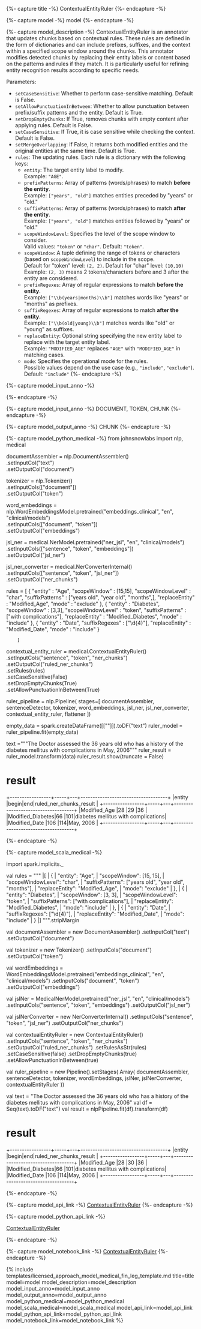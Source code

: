 {%- capture title -%}
ContextualEntityRuler
{%- endcapture -%}

{%- capture model -%}
model
{%- endcapture -%}

{%- capture model_description -%}
ContextualEntityRuler is an annotator that updates chunks based on contextual rules.
These rules are defined in the form of dictionaries and can include prefixes, suffixes, and the context within a specified scope window around the chunks.
This annotator modifies detected chunks by replacing their entity labels or content based on the patterns and rules if they match.
It is particularly useful for refining entity recognition results according to specific needs.

Parameters:

- `setCaseSensitive`: Whether to perform case-sensitive matching. Default is False.
- `setAllowPunctuationInBetween`: Whether to allow punctuation between prefix/suffix patterns and the entity. Default is True.
- `setDropEmptyChunks`: If True, removes chunks with empty content after applying rules. Default is False.
- `setCaseSensitive`: If True, it is case sensitive while checking the context. Default is False.
- `setMergeOverlapping`: If False, it returns both modified entities and the original entities at the same time. Default is True.
- `rules`: The updating rules. Each rule is a dictionary with the following keys:
  - `entity`: The target entity label to modify.  
        Example: `"AGE"`.
  - `prefixPatterns`: Array of patterns (words/phrases) to match **before the entity**.  
        Example: `["years", "old"]` matches entities preceded by "years" or "old."
  - `suffixPatterns`: Array of patterns (words/phrases) to match **after the entity**.  
        Example: `["years", "old"]` matches entities followed by "years" or "old."
  - `scopeWindowLevel`: Specifies the level of the scope window to consider.  
        Valid values: `"token"` or `"char"`. Default: `"token"`.
  - `scopeWindow`: A tuple defining the range of tokens or characters (based on `scopeWindowLevel`) to include in the scope.  
        Default for "token" level: `(2, 2)`.
        Default for "char" level: `(10,10)`
        Example: `(2, 3)` means 2 tokens/characters before and 3 after the entity are considered.
  - `prefixRegexes`: Array of regular expressions to match **before the entity**.  
        Example: `["\\b(years|months)\\b"]` matches words like "years" or "months" as prefixes.
  - `suffixRegexes`: Array of regular expressions to match **after the entity**.  
        Example: `["\\b(old|young)\\b"]` matches words like "old" or "young" as suffixes.
  - `replaceEntity`: Optional string specifying the new entity label to replace with the target entity label.  
        Example: `"MODIFIED_AGE"` replaces `"AGE"` with `"MODIFIED_AGE"` in matching cases.
  - `mode`: Specifies the operational mode for the rules.  
        Possible values depend on the use case (e.g., `"include"`, `"exclude"`).
        Default: `"include"` 
  {%- endcapture -%}

{%- capture model_input_anno -%}


{%- endcapture -%}

{%- capture model_input_anno -%}
DOCUMENT, TOKEN, CHUNK
{%- endcapture -%}

{%- capture model_output_anno -%}
CHUNK
{%- endcapture -%}

{%- capture model_python_medical -%}
from johnsnowlabs import nlp, medical

documentAssembler = nlp.DocumentAssembler()\
    .setInputCol("text")\
    .setOutputCol("document")

tokenizer = nlp.Tokenizer()\
    .setInputCols(["document"])\
    .setOutputCol("token")

word_embeddings = nlp.WordEmbeddingsModel.pretrained("embeddings_clinical", "en", "clinical/models") \
    .setInputCols(["document", "token"])\
    .setOutputCol("embeddings")

jsl_ner = medical.NerModel.pretrained("ner_jsl", "en", "clinical/models") \
    .setInputCols(["sentence", "token", "embeddings"]) \
    .setOutputCol("jsl_ner") 

jsl_ner_converter = medical.NerConverterInternal() \
    .setInputCols(["sentence", "token", "jsl_ner"]) \
    .setOutputCol("ner_chunks")

rules = [   {
                "entity" : "Age",
                "scopeWindow" : [15,15],
                "scopeWindowLevel"  : "char",
                "suffixPatterns" : ["years old", "year old", "months",],
                "replaceEntity" : "Modified_Age",
                "mode" : "exclude"
            },
            {
                "entity" : "Diabetes",
                "scopeWindow" : [3,3],
                "scopeWindowLevel"  : "token",
                "suffixPatterns" : ["with complications"],
                "replaceEntity" : "Modified_Diabetes",
                "mode" : "include"
            },
            {
                "entity" : "Date",
                "suffixRegexes" : ["\\d{4}"],
                "replaceEntity" : "Modified_Date",
                "mode" : "include"
            }
    
        ]

contextual_entity_ruler = medical.ContextualEntityRuler() \
    .setInputCols("sentence", "token", "ner_chunks") \
    .setOutputCol("ruled_ner_chunks") \
    .setRules(rules) \
    .setCaseSensitive(False)\
    .setDropEmptyChunks(True)\
    .setAllowPunctuationInBetween(True)

ruler_pipeline = nlp.Pipeline(
    stages=[
        documentAssembler,
        sentenceDetector,
        tokenizer,
        word_embeddings,
        jsl_ner,
        jsl_ner_converter,
        contextual_entity_ruler,
        flattener
    ])

empty_data = spark.createDataFrame([[""]]).toDF("text")
ruler_model = ruler_pipeline.fit(empty_data)

text ="""The Doctor assessed the 36 years old who has a history of the diabetes mellitus with complications in May, 2006"""
ruler_result = ruler_model.transform(data)
ruler_result.show(truncate = False)


# result

+-----------------+-----+---+------------------------------------+
|entity           |begin|end|ruled_ner_chunks_result             |
+-----------------+-----+---+------------------------------------+
|Modified_Age     |28   |29 |36                                  |
|Modified_Diabetes|66   |101|diabetes mellitus with complications|
|Modified_Date    |106  |114|May, 2006                           |
+-----------------+-----+---+------------------------------------+


{%- endcapture -%}


{%- capture model_scala_medical -%}

import spark.implicits._

val rules =
    """
    |[
    |  {
    |    "entity": "Age",
    |    "scopeWindow": [15, 15],
    |    "scopeWindowLevel": "char",
    |    "suffixPatterns": ["years old", "year old", "months"],
    |    "replaceEntity": "Modified_Age",
    |    "mode": "exclude"
    |  },
    |  {
    |    "entity": "Diabetes",
    |    "scopeWindow": [3, 3],
    |    "scopeWindowLevel": "token",
    |    "suffixPatterns": ["with complications"],
    |    "replaceEntity": "Modified_Diabetes",
    |    "mode": "include"
    |  },
    |  {
    |    "entity": "Date",
    |    "suffixRegexes": ["\\d{4}"],
    |    "replaceEntity": "Modified_Date",
    |    "mode": "include"
    |  }
    |]
    """.stripMargin


val documentAssembler = new DocumentAssembler()
    .setInputCol("text")
    .setOutputCol("document")

val tokenizer = new Tokenizer()
    .setInputCols("document")
    .setOutputCol("token")

val wordEmbeddings = WordEmbeddingsModel.pretrained("embeddings_clinical", "en", "clinical/models")
    .setInputCols("document", "token")
    .setOutputCol("embeddings")

val jslNer = MedicalNerModel.pretrained("ner_jsl", "en", "clinical/models")
   .setInputCols("sentence", "token", "embeddings")
   .setOutputCol("jsl_ner")

val jslNerConverter = new NerConverterInternal()
    .setInputCols("sentence", "token", "jsl_ner")
    .setOutputCol("ner_chunks")

val  contextualEntityRuler = new ContextualEntityRuler()
    .setInputCols("sentence", "token", "ner_chunks")
    .setOutputCol("ruled_ner_chunks")
    .setRulesAsStr(rules)
    .setCaseSensitive(false)
    .setDropEmptyChunks(true)
    .setAllowPunctuationInBetween(true)

val ruler_pipeline = new Pipeline().setStages(
  Array(
    documentAssembler,
    sentenceDetector,
    tokenizer,
    wordEmbeddings,
    jslNer,
    jslNerConverter,
    contextualEntityRuler
  ))

val text = "The Doctor assessed the 36 years old who has a history of the diabetes mellitus with complications in May, 2006"
val df = Seq(text).toDF("text")
val result = nlpPipeline.fit(df).transform(df)


# result
+-----------------+-----+---+------------------------------------+
|entity           |begin|end|ruled_ner_chunks_result             |
+-----------------+-----+---+------------------------------------+
|Modified_Age     |28   |30 |36                                  |
|Modified_Diabetes|66   |101|diabetes mellitus with complications|
|Modified_Date    |106  |114|May, 2006                           |
+-----------------+-----+---+------------------------------------+

{%- endcapture -%}

{%- capture model_api_link -%}
[ContextualEntityRuler](https://nlp.johnsnowlabs.com/licensed/api/com/johnsnowlabs/nlp/annotators/context/ContextualEntityRuler.html)
{%- endcapture -%}

{%- capture model_python_api_link -%}

[ContextualEntityRuler](https://nlp.johnsnowlabs.com/licensed/api/python/reference/autosummary/sparknlp_jsl/annotator/context/contextual_entity_ruler/index.html)


{%- endcapture -%}

{%- capture model_notebook_link -%}
[ContextualEntityRuler](https://github.com/JohnSnowLabs/spark-nlp-workshop/blob/master/Spark_NLP_Udemy_MOOC/Healthcare_NLP/ContextualEntityRuler.ipynb)
{%- endcapture -%}

{% include templates/licensed_approach_model_medical_fin_leg_template.md
title=title
model=model
model_description=model_description
model_input_anno=model_input_anno
model_output_anno=model_output_anno
model_python_medical=model_python_medical
model_scala_medical=model_scala_medical
model_api_link=model_api_link
model_python_api_link=model_python_api_link
model_notebook_link=model_notebook_link
%}
